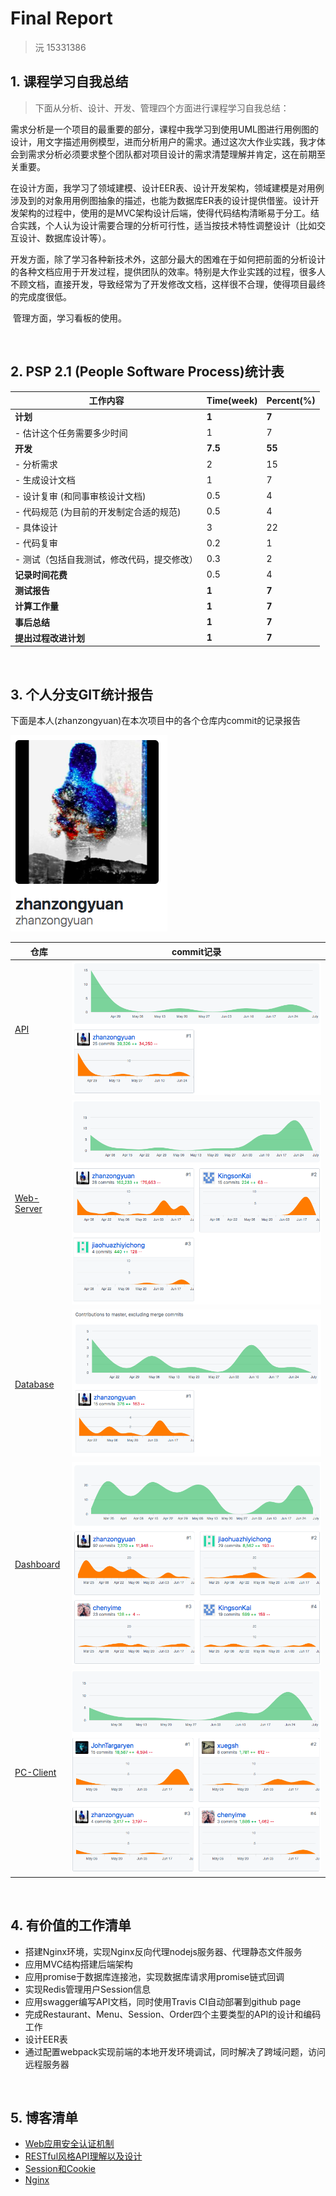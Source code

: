 # Final Report

> 沅 15331386

## 1. 课程学习自我总结

>  下面从分析、设计、开发、管理四个方面进行课程学习自我总结：

​	需求分析是一个项目的最重要的部分，课程中我学习到使用UML图进行用例图的设计，用文字描述用例模型，进而分析用户的需求。通过这次大作业实践，我才体会到需求分析必须要求整个团队都对项目设计的需求清楚理解并肯定，这在前期至关重要。

​	在设计方面，我学习了领域建模、设计EER表、设计开发架构，领域建模是对用例涉及到的对象用用例图抽象的描述，也能为数据库ER表的设计提供借鉴。设计开发架构的过程中，使用的是MVC架构设计后端，使得代码结构清晰易于分工。结合实践，个人认为设计需要合理的分析可行性，适当按技术特性调整设计（比如交互设计、数据库设计等）。

​	开发方面，除了学习各种新技术外，这部分最大的困难在于如何把前面的分析设计的各种文档应用于开发过程，提供团队的效率。特别是大作业实践的过程，很多人不顾文档，直接开发，导致经常为了开发修改文档，这样很不合理，使得项目最终的完成度很低。

​	管理方面，学习看板的使用。

<br>

## 2. PSP 2.1 (People Software Process)统计表

| 工作内容                                   | Time(week) | Percent(%) |
| ------------------------------------------ | ------------------------------------------ | ---------- |
| **计划**                                   | **1**      | **7**      |
| - 估计这个任务需要多少时间                 | 1          | 7          |
| **开发**                                   | **7.5**    | **55**     |
| - 分析需求                                 | 2          | 15         |
| - 生成设计文档                             | 1          | 7          |
| - 设计复审 (和同事审核设计文档)            | 0.5        | 4          |
| - 代码规范 (为目前的开发制定合适的规范)    | 0.5        | 4          |
| - 具体设计                                 | 3          | 22         |
| - 代码复审                                 | 0.2        | 1          |
| - 测试（包括自我测试，修改代码，提交修改） | 0.3        | 2          |
| **记录时间花费**                           | 0.5        | 4          |
| **测试报告**                               | **1**      | **7**      |
| **计算工作量**                             | **1**      | **7**      |
| **事后总结**                               | **1**      | **7**      |
| **提出过程改进计划**                       | **1**      | **7**      |

<br>

## 3. 个人分支GIT统计报告

下面是本人(zhanzongyuan)在本次项目中的各个仓库内commit的记录报告

![profile](15331386-assets/profile.png)

| 仓库                                                         | commit记录                                    |
| ------------------------------------------------------------ | --------------------------------------------- |
| [API](https://github.com/Zhidan-System/API/graphs/contributors) | ![API](15331386-assets/API.png)               |
| [Web-Server](https://github.com/Zhidan-System/Web-Server/graphs/contributors) | ![Web-Server](15331386-assets/Web-Server.png) |
| [Database](https://github.com/Zhidan-System/Database/graphs/contributors) | ![Database](15331386-assets/Database.png)     |
| [Dashboard](https://github.com/Zhidan-System/Dashboard/graphs/contributors) | ![Dashboard](15331386-assets/Dashboard.png)   |
| [PC-Client](https://github.com/Zhidan-System/PC-Client/graphs/contributors) | ![PC-Client](15331386-assets/PC-Client.png)   |

<br>

## 4. 有价值的工作清单

- 搭建Nginx环境，实现Nginx反向代理nodejs服务器、代理静态文件服务
- 应用MVC结构搭建后端架构
- 应用promise于数据库连接池，实现数据库请求用promise链式回调
- 实现Redis管理用户Session信息
- 应用swagger编写API文档，同时使用Travis CI自动部署到github page
- 完成Restaurant、Menu、Session、Order四个主要类型的API的设计和编码工作
- 设计EER表
- 通过配置webpack实现前端的本地开发环境调试，同时解决了跨域问题，访问远程服务器

<br>

## 5. 博客清单

- [Web应用安全认证机制](http://blog.zhanzy.xyz/2018/05/08/Web应用安全认证机制/)
- [RESTful风格API理解以及设计](http://blog.zhanzy.xyz/2018/05/08/RESTful风格API理解以及设计/)
- [Session和Cookie](http://blog.zhanzy.xyz/2018/05/01/Session和Cookie/)
- [Nginx](http://blog.zhanzy.xyz/2018/05/01/Nginx/)
